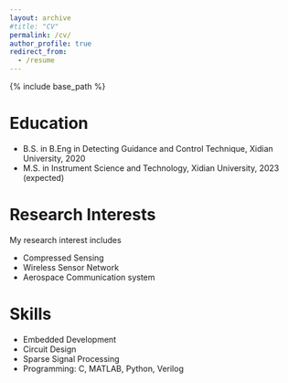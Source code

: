 ```yaml
---
layout: archive
#title: "CV"
permalink: /cv/
author_profile: true
redirect_from:
  - /resume
---
```


{% include base_path %}

Education
======
* B.S. in B.Eng in Detecting Guidance and Control Technique, Xidian University, 2020
* M.S. in Instrument Science and Technology, Xidian University, 2023 (expected)

Research Interests
=====
My research interest includes
* Compressed Sensing
* Wireless Sensor Network
* Aerospace Communication system

Skills
======
* Embedded Development
* Circuit Design
* Sparse Signal Processing
* Programming: C, MATLAB, Python, Verilog
